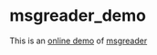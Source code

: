 # msgreader_demo

This is an [online demo](https://hiraokahypertools.github.io/msgreader_demo/) of [msgreader](https://github.com/HiraokaHyperTools/msgreader)
